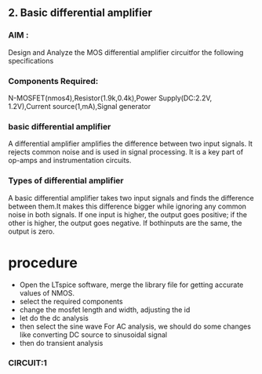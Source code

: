## 2. Basic differential amplifier

### AIM :

Design and Analyze the MOS differential amplifier circuitfor the following specifications

###  Components Required:

N-MOSFET(nmos4),Resistor(1.9k,0.4k),Power Supply(DC:2.2V, 1.2V),Current source(1,mA),Signal generator

### basic differential amplifier

A differential amplifier amplifies the difference between two input signals. It rejects common noise and is used in signal processing. It is a key part of op-amps and instrumentation
circuits.

### Types of differential amplifier

A basic differential amplifier takes two input signals and finds the difference between them.It makes this difference bigger while ignoring any common noise in both signals. If one input is higher, the output goes positive; if the other is higher, the output goes negative. If bothinputs are the same, the output is zero.

# procedure

* Open the LTspice software, merge the library file for getting accurate values of NMOS.
* select the required components
* change the mosfet length and width, adjusting the id
* let do the dc analysis
* then select the sine wave For AC analysis, we should do some changes like converting DC source to sinusoidal signal
* then do transient analysis

### CIRCUIT:1
